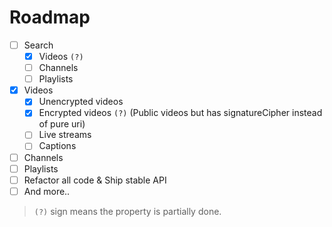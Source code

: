 # Roadmap

- [ ] Search
  - [x] Videos `(?)`
  - [ ] Channels
  - [ ] Playlists
- [x] Videos
  - [x] Unencrypted videos
  - [x] Encrypted videos `(?)` (Public videos but has signatureCipher instead of pure uri)
  - [ ] Live streams
  - [ ] Captions
- [ ] Channels
- [ ] Playlists
- [ ] Refactor all code & Ship stable API
- [ ] And more..

> `(?)` sign means the property is partially done.